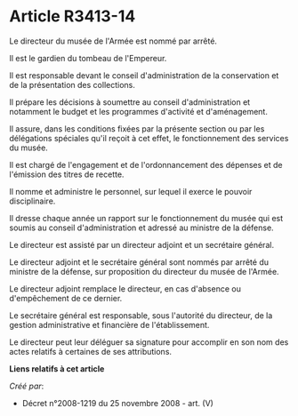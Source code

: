 # Article R3413-14

Le directeur du musée de l'Armée est nommé par arrêté.

Il est le gardien du tombeau de l'Empereur.

Il est responsable devant le conseil d'administration de la conservation et de la présentation des collections.

Il prépare les décisions à soumettre au conseil d'administration et notamment le budget et les programmes d'activité et
d'aménagement.

Il assure, dans les conditions fixées par la présente section ou par les délégations spéciales qu'il reçoit à cet effet, le
fonctionnement des services du musée.

Il est chargé de l'engagement et de l'ordonnancement des dépenses et de l'émission des titres de recette.

Il nomme et administre le personnel, sur lequel il exerce le pouvoir disciplinaire.

Il dresse chaque année un rapport sur le fonctionnement du musée qui est soumis au conseil d'administration et adressé au
ministre de la défense.

Le directeur est assisté par un directeur adjoint et un secrétaire général.

Le directeur adjoint et le secrétaire général sont nommés par arrêté du ministre de la défense, sur proposition du directeur
du musée de l'Armée.

Le directeur adjoint remplace le directeur, en cas d'absence ou d'empêchement de ce dernier.

Le secrétaire général est responsable, sous l'autorité du directeur, de la gestion administrative et financière de
l'établissement.

Le directeur peut leur déléguer sa signature pour accomplir en son nom des actes relatifs à certaines de ses attributions.

**Liens relatifs à cet article**

_Créé par_:

  - Décret n°2008-1219 du 25 novembre 2008 - art. (V)
